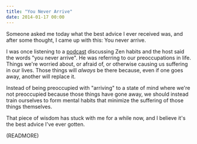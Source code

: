 ```yaml
---
title: "You Never Arrive"
date: 2014-01-17 00:00
---
```


Someone asked me today what the best advice I ever received was, and after some thought, I came up with this: You never arrive.

I was once listening to a [podcast](http://5by5.tv/b2w/3) discussing Zen habits and the host said the words "you never arrive". He was referring to our preoccupations in life. Things we're worried about, or afraid of, or otherwise causing us suffering in our lives. Those things will _always_ be there because, even if one goes away, another will replace it.

Instead of being preoccupied with "arriving" to a state of mind where we're not preoccupied because those things have gone away, we should instead train ourselves to form mental habits that minimize the suffering of those things themselves.

That piece of wisdom has stuck with me for a while now, and I believe it's the best advice I've ever gotten.

(READMORE)
